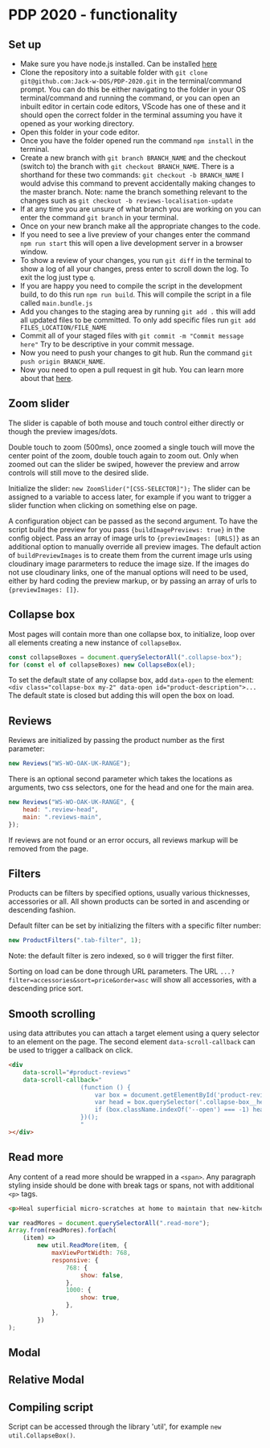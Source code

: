 # PDP 2020 - functionality

## Set up
- Make sure you have node.js installed. Can be installed [here](https://nodejs.org/en/)
- Clone the repository into a suitable folder with `git clone git@github.com:Jack-w-DOS/PDP-2020.git` in the terminal/command prompt. You can do this be either navigating to the folder in your OS terminal/command and running the command, or you can open an inbuilt editor in certain code editors, VScode has one of these and it should open the correct folder in the terminal assuming you have it opened as your working directory.
- Open this folder in your code editor.
- Once you have the folder opened run the command `npm install` in the terminal.
- Create a new branch with `git branch BRANCH_NAME` and the checkout (switch to) the branch with `git checkout BRANCH_NAME`. There is a shorthand for these two commands: `git checkout -b BRANCH_NAME` I would advise this command to prevent accidentally making changes to the master branch. Note: name the branch something relevant to the changes such as `git checkout -b reviews-localisation-update`
- If at any time you are unsure of what branch you are working on you can enter the command `git branch` in your terminal.
- Once on your new branch make all the appropriate changes to the code.
- If you need to see a live preview of your changes enter the command `npm run start` this will open a live development server in a browser window.
- To show a review of your changes, you run `git diff` in the terminal to show a log of all your changes, press enter to scroll down the log. To exit the log just type `q`.
- If you are happy you need to compile the script in the development build, to do this run `npm run build`. This will compile the script in a file called `main.bundle.js`
- Add you changes to the staging area by running `git add .` this will add all updated files to be committed. To only add specific files run `git add FILES_LOCATION/FILE_NAME`
- Commit all of your staged files with `git commit -m "Commit message here"` Try to be descriptive in your commit message.
- Now you need to push your changes to git hub. Run the command `git push origin BRANCH_NAME`.
- Now you need to open a pull request in git hub. You can learn more about that [here](https://docs.github.com/en/github/collaborating-with-issues-and-pull-requests/about-pull-requests).

## Zoom slider

The slider is capable of both mouse and touch control either directly or though the preview images/dots.

Double touch to zoom (500ms), once zoomed a single touch will move the center point of the zoom, double touch again to zoom out.
Only when zoomed out can the slider be swiped, however the preview and arrow controls will still move to the desired slide.

Initialize the slider:
`new ZoomSlider("[CSS-SELECTOR]");`
The slider can be assigned to a variable to access later, for example if you want to trigger a slider function when clicking on something else on page.

A configuration object can be passed as the second argument.
To have the script build the preview for you pass `{buildImagePreviews: true}` in the config object.
Pass an array of image urls to `{previewImages: [URLS]}` as an additional option to manually override all preview images.
The default action of `buildPreviewImages` is to create them from the current image urls using cloudinary image pararmeters to reduce the image size. If the images do not use cloudinary links, one of the manual options will need to be used, either by hard coding the preview markup, or by passing an array of urls to `{previewImages: []}`.

## Collapse box

Most pages will contain more than one collapse box, to initialize, loop over all elements creating a new instance of `collapseBox`.

```js
const collapseBoxes = document.querySelectorAll(".collapse-box");
for (const el of collapseBoxes) new CollapseBox(el);
```

To set the default state of any collapse box, add `data-open` to the element:
`<div class="collapse-box my-2" data-open id="product-description">...`
The default state is closed but adding this will open the box on load.

## Reviews

Reviews are initialized by passing the product number as the first parameter:

```js
new Reviews("WS-WO-OAK-UK-RANGE");
```

There is an optional second parameter which takes the locations as arguments, two css selectors, one for the head and one for the main area.

```js
new Reviews("WS-WO-OAK-UK-RANGE", {
    head: ".review-head",
    main: ".reviews-main",
});
```

If reviews are not found or an error occurs, all reviews markup will be removed from the page.

## Filters

Products can be filters by specified options, usually various thicknesses, accessories or all. All shown products can be sorted in and ascending or descending fashion.

Default filter can be set by initializing the filters with a specific filter number:

```js
new ProductFilters(".tab-filter", 1);
```

Note: the default filter is zero indexed, so `0` will trigger the first filter.

Sorting on load can be done through URL parameters. The URL `...?filter=accessories&sort=price&order=asc` will show all accessories, with a descending price sort.

## Smooth scrolling

using data attributes you can attach a target element using a query selector to an element on the page. The second element `data-scroll-callback` can be used to trigger a callback on click.

```html
<div
    data-scroll="#product-reviews"
    data-scroll-callback="
                    (function () {
                        var box = document.getElementById('product-reviews');
                        var head = box.querySelector('.collapse-box__head');
                        if (box.className.indexOf('--open') === -1) head.click();
                    })();
                    "
></div>
```

## Read more

Any content of a read more should be wrapped in a `<span>`. Any paragraph styling inside should be done with break tags or spans, not with additional `<p>` tags.

```html
<p>Heal superficial micro-scratches at home to maintain that new-kitchen look. <span class="read-more"> <span class="d-block" style="margin-bottom:16px;"></span>FENIX NTM&reg; can recover from superficial micro-scratches. FENIX NTM&reg; is also highly resistant to UV light and household cleaning agents, maintaining the colour - meaning it is an investment in the future of your kitchen.</span></p>
```

```js
var readMores = document.querySelectorAll(".read-more");
Array.from(readMores).forEach(
    (item) =>
        new util.ReadMore(item, {
            maxViewPortWidth: 768,
            responsive: {
                768: {
                    show: false,
                },
                1000: {
                    show: true,
                },
            },
        })
);
```

## Modal

## Relative Modal

## Compiling script

Script can be accessed through the library 'util', for example `new util.CollapseBox()`.
